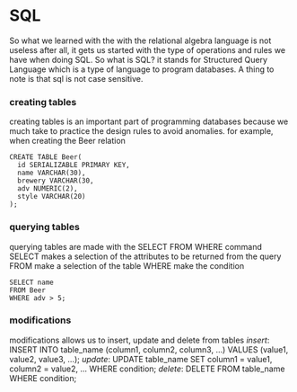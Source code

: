 # SQL
So what we learned with the with the relational algebra language is not useless after all, it gets us started with the type of operations and rules we have when doing SQL. So what is SQL? it stands for Structured Query Language which is a type of language to program databases. A thing to note is that sql is not case sensitive.
### creating tables
creating tables is an important part of programming databases because we much take to practice the design rules to avoid anomalies.
for example, when creating the Beer relation
```
CREATE TABLE Beer(
  id SERIALIZABLE PRIMARY KEY,
  name VARCHAR(30),
  brewery VARCHAR(30,
  adv NUMERIC(2),
  style VARCHAR(20)
);
```
### querying tables
querying tables are made with the SELECT FROM WHERE command
SELECT makes a selection of the attributes to be returned from the query
FROM make a selection of the table
WHERE make the condition
```
SELECT name
FROM Beer
WHERE adv > 5;
```

### modifications
modifications allows us to insert, update and delete from tables
*insert*: INSERT INTO table_name (column1, column2, column3, ...) VALUES (value1, value2, value3, ...); 
*update*: UPDATE table_name SET column1 = value1, column2 = value2, ... WHERE condition;
*delete*: DELETE FROM table_name WHERE condition;
